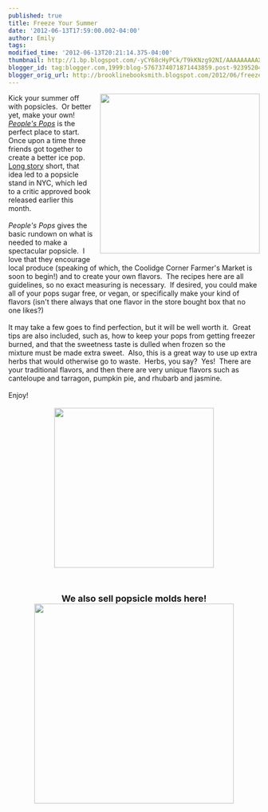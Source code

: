 ```yaml
---
published: true
title: Freeze Your Summer
date: '2012-06-13T17:59:00.002-04:00'
author: Emily
tags: 
modified_time: '2012-06-13T20:21:14.375-04:00'
thumbnail: http://1.bp.blogspot.com/-yCY68cHyPCk/T9kKNzg92NI/AAAAAAAAAXQ/RmfVet8sl7E/s72-c/pop.jpg
blogger_id: tag:blogger.com,1999:blog-5767374071871443859.post-923952043291596612
blogger_orig_url: http://brooklinebooksmith.blogspot.com/2012/06/freeze-your-summer.html
---
```


<div class="separator" style="clear: both; text-align: center;"><a href="http://1.bp.blogspot.com/-yCY68cHyPCk/T9kKNzg92NI/AAAAAAAAAXQ/RmfVet8sl7E/s1600/pop.jpg" imageanchor="1" style="clear: right; float: right; margin-bottom: 1em; margin-left: 1em;"><img border="0" height="320" src="http://1.bp.blogspot.com/-yCY68cHyPCk/T9kKNzg92NI/AAAAAAAAAXQ/RmfVet8sl7E/s320/pop.jpg" width="320" /></a></div>Kick your summer off with popsicles.&nbsp; Or better yet, make your own!&nbsp; <em><a href="http://www.brooklinebooksmith-shop.com/book/9781607742111">People's Pops</a></em> is the perfect place to start.&nbsp; Once upon a time three friends got together to create a better ice pop.&nbsp;<a href="http://peoplespops.com/who_we_are.html"> Long story</a> short, that idea led to a popsicle stand in NYC, which led to a critic approved book released earlier&nbsp;this month.<br /><br /><em>People's Pops</em> gives the basic rundown on what is needed to make a spectacular popsicle.&nbsp; I love that they encourage local produce (speaking of which, the Coolidge Corner Farmer's Market is soon to begin!) and to create your own flavors.&nbsp; The recipes here are all guidelines, so no exact measuring is necessary.&nbsp; If desired, you could make all of your pops sugar free, or vegan, or specifically make your kind of flavors (isn't there always that one flavor in the store bought&nbsp;box that no one likes?)<br /><br />It may take a few goes to find perfection, but it will be well worth it.&nbsp; Great tips are also included, such as, how to keep your pops from getting freezer burned, and&nbsp;that the sweetness taste is dulled when frozen so&nbsp;the mixture&nbsp;must be made extra sweet.&nbsp; Also, this is a great way to use up extra herbs that would otherwise go to waste.&nbsp; Herbs, you say?&nbsp; Yes!&nbsp; There are your traditional flavors, and then there are very unique flavors such as canteloupe and tarragon, pumpkin pie, and rhubarb and jasmine.<br /><br />Enjoy!<br /><br /><div class="separator" style="clear: both; text-align: center;"><a href="http://4.bp.blogspot.com/-vN6jn6Ja4a4/T9kL_8gtB7I/AAAAAAAAAXY/pak34qCo7Zo/s1600/zoo.jpg" imageanchor="1" style="margin-left: 1em; margin-right: 1em;"><img border="0" height="320" src="http://4.bp.blogspot.com/-vN6jn6Ja4a4/T9kL_8gtB7I/AAAAAAAAAXY/pak34qCo7Zo/s320/zoo.jpg" width="320" /></a></div><br /><div class="separator" style="clear: both; text-align: center;"><br /></div><div class="separator" style="clear: both; text-align: center;"><br /></div><div style="text-align: center;"><strong><span style="font-size: large;">We also sell popsicle molds here!</span></strong></div><div class="separator" style="clear: both; text-align: center;"><a href="http://4.bp.blogspot.com/--oVTgd_KPwk/T9kMZIzmGVI/AAAAAAAAAXo/IQtSvm_nk9I/s1600/dino.jpg" imageanchor="1" style="margin-left: 1em; margin-right: 1em;"><img border="0" height="400" src="http://4.bp.blogspot.com/--oVTgd_KPwk/T9kMZIzmGVI/AAAAAAAAAXo/IQtSvm_nk9I/s400/dino.jpg" width="400" /></a></div><br />